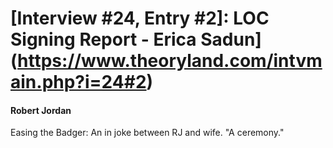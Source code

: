 # [Interview #24, Entry #2]: LOC Signing Report - Erica Sadun](https://www.theoryland.com/intvmain.php?i=24#2)

#### Robert Jordan

Easing the Badger: An in joke between RJ and wife. "A ceremony."

